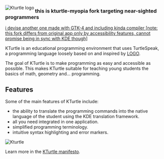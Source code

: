 <img src="icons/64-apps-kturtle.png" align="left"
     title="Kturtle logo">

### this is kturtle-myopia fork targeting near-sighted programmers
<ins>i devise another one made with GTK-4 and including kinda compiler [note: this fork differs from original app only by accessibility features, cannot promise being in sync with KDE though]<ins/>

KTurtle is an educational programming environment that uses TurtleSpeak, a programming language loosely based on and inspired by [LOGO](http://en.wikipedia.org/wiki/Logo_programming_language).

The goal of KTurtle is to make programming as easy and accessible as possible. This makes KTurtle suitable for teaching young students the basics of math, geometry and... programming.

## Features

Some of the main features of KTurtle include:
* the ability to translate the programming commands into the native language of the student using the KDE translation framework.
* all you need integrated in one application.
* simplified programming terminology.
* intuitive syntax highlighting and error markers.

![Kturtle](icons/kturtle.gif)

Learn more in the [KTurtle manifesto](MANIFESTO.md).
